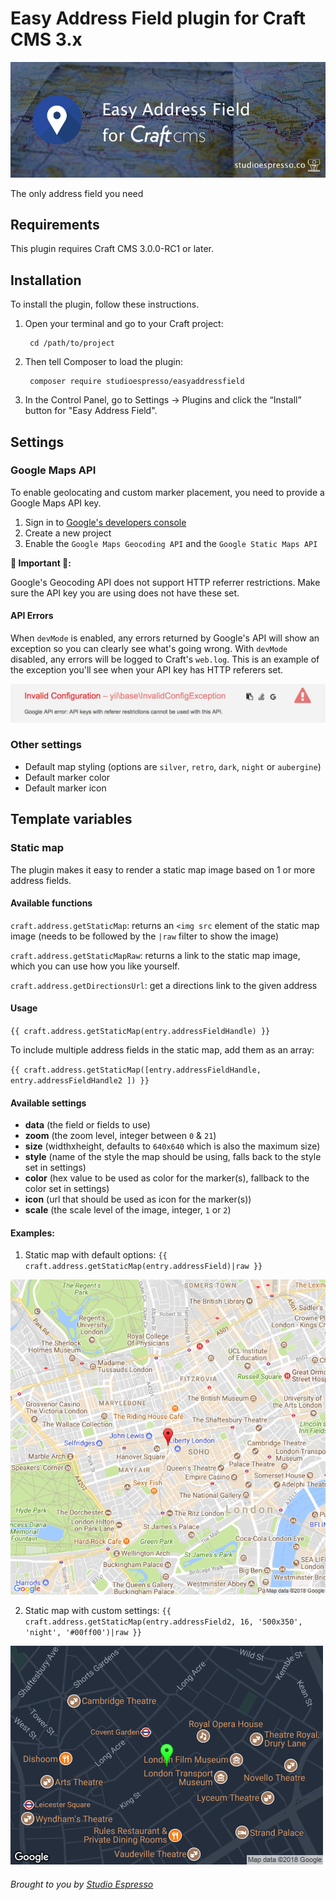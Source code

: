 # Easy Address Field plugin for Craft CMS 3.x

![Easy Address Field](/resources/banner.png?raw=true)


The only address field you need

## Requirements

This plugin requires Craft CMS 3.0.0-RC1 or later.

## Installation

To install the plugin, follow these instructions.

1. Open your terminal and go to your Craft project:

        cd /path/to/project

2. Then tell Composer to load the plugin:

        composer require studioespresso/easyaddressfield

3. In the Control Panel, go to Settings → Plugins and click the “Install” button for "Easy Address Field".

## Settings

### Google Maps API
To enable geolocating and custom marker placement, you need to provide a Google Maps API key.
1) Sign in to [Google's developers console](http://console.developers.google.com/)
2) Create a new project
3) Enable the `Google Maps Geocoding API` and the `Google Static Maps API`

**🚨 Important 🚨:**

Google's Geocoding API does not support HTTP referrer restrictions. Make sure the API key you are using does not have these set.

#### API Errors
When `devMode` is enabled, any errors returned by Google's API will show an exception so you can clearly see what's going wrong. With `devMode` disabled, any errors will be logged to Craft's `web.log`.
This is an example of the exception you'll see when your API key has HTTP referers set.

![Google API error example](/resources/api_error_example.png?raw=true)
 
### Other settings
- Default map styling (options are `silver`, `retro`, `dark`, `night` or `aubergine`)
- Default marker color
- Default marker icon

## Template variables

### Static map

The plugin makes it easy to render a static map image based on 1 or more address fields.

#### Available functions

`craft.address.getStaticMap`: returns an `<img src` element of the static map image (needs to be followed by the `|raw` filter to show the image)

`craft.address.getStaticMapRaw`: returns a link to the static map image, which you can use how you like yourself.

`craft.address.getDirectionsUrl`: get a directions link to the given address

#### Usage

`{{ craft.address.getStaticMap(entry.addressFieldHandle) }}`

To include multiple address fields in the static map, add them as an array:

`{{ craft.address.getStaticMap([entry.addressFieldHandle, entry.addressFieldHandle2 ]) }}`

#### Available settings

- **data** (the field or fields to use)
- **zoom** (the zoom level, integer between `0` & `21`)
- **size** (widthxheight, defaults to `640x640` which is also the maximum size)
- **style** (name of the style the map should be using, falls back to the style set in settings)
- **color** (hex value to be used as color for the marker(s), fallback to the color set in settings)
- **icon** (url that should be used as icon for the marker(s))
- **scale** (the scale level of the image, integer, `1` or `2`)


#### Examples:

1) Static map with default options:
`{{ craft.address.getStaticMap(entry.addressField)|raw }}`

![Easy Address Field](/resources/default_static.png?raw=true)

2) Static map with custom settings:
`{{ craft.address.getStaticMap(entry.addressField2, 16, '500x350', 'night', '#00ff00')|raw }}`

![Easy Address Field](/resources/custom_static.png?raw=true)

###### Brought to you by [Studio Espresso](https://studioespresso.co)
